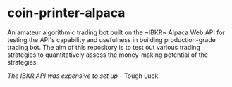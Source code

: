 # coin-printer-alpaca
An amateur algorithmic trading bot built on the ~IBKR~ Alpaca Web API for testing the API's capability and usefulness in building production-grade trading bot. The aim of this repository is to test out various trading strategies to quantitatively assess the money-making potential of the strategies.

*The IBKR API was expensive to set up* - Tough Luck.
